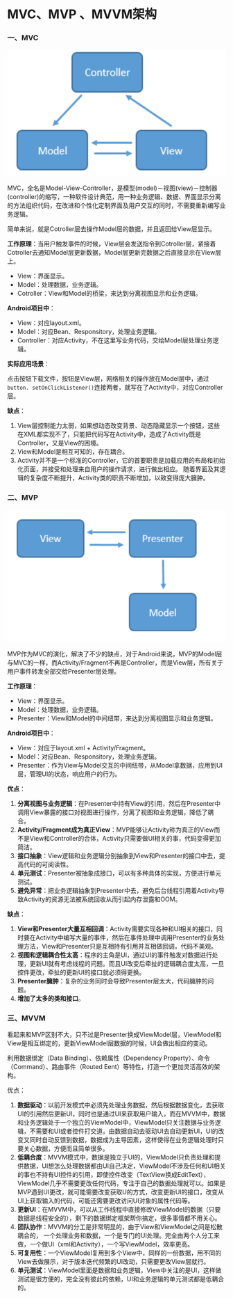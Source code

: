 # MVC、MVP 、MVVM架构

### 一、MVC

![MVC](..//assets//MVC.png)

MVC，全名是Model-View-Controller，是模型(model)－视图(view)－控制器(controller)的缩写，一种软件设计典范，用一种业务逻辑、数据、界面显示分离的方法组织代码，在改进和个性化定制界面及用户交互的同时，不需要重新编写业务逻辑。 

简单来说，就是Cotroller层去操作Model层的数据，并且返回给View层显示。

**工作原理**：当用户触发事件的时候，View层会发送指令到Cotroller层，紧接着Cotroller去通知Model层更新数据，Model层更新完数据之后直接显示在View层上。

- View：界面显示。
- Model：处理数据，业务逻辑。
- Cotroller：View和Model的桥梁，来达到分离视图显示和业务逻辑。

**Android项目中**：

- View：对应layout.xml。
- Model：对应Bean、Responsitory，处理业务逻辑。
- Controller：对应Activity，不在这里写业务代码，交给Model层处理业务逻辑。

**实际应用场景**：

点击按钮下载文件，按钮是View层，网络相关的操作放在Model层中，通过`button. setOnClickListener()`连接两者，就写在了Activity中，对应Controller层。

**缺点**：

1. View层控制能力太弱，如果想动态改变背景、动态隐藏显示一个按钮，这些在XML都实现不了，只能把代码写在Activity中，造成了Activity既是Controller，又是View的困境。
2. View和Model是相互可知的，存在耦合。
3. Activity并不是一个标准的Controller，它的首要职责是加载应用的布局和初始化页面，并接受和处理来自用户的操作请求，进行做出相应。 随着界面及其逻辑的复杂度不断提升，Activity类的职责不断增加，以致变得庞大臃肿。 

### 二、MVP

![MVP](..//assets//MVP.png)

MVP作为MVC的演化，解决了不少的缺点，对于Android来说，MVP的Model层与MVC的一样，而Activity/Fragment不再是Controller，而是View层，所有关于用户事件转发全部交给Presenter层处理。

**工作原理**：

- View：界面显示。
- Model：处理数据，业务逻辑。
- Presenter：View和Model的中间纽带，来达到分离视图显示和业务逻辑。

**Android项目中**：

- View：对应于layout.xml + Activity/Fragment。
- Model：对应Bean、Responsitory，处理业务逻辑。
- Presenter：作为View与Model交互的中间纽带，从Model拿数据，应用到UI层，管理UI的状态，响应用户的行为。

**优点**：

1. **分离视图与业务逻辑**：在Presenter中持有View的引用，然后在Presenter中调用View暴露的接口对视图进行操作，分离了视图和业务逻辑，降低了耦合。
2. **Activity/Fragment成为真正View**：MVP能够让Activity称为真正的View而不是View和Controller的合体，Activity只需要做UI相关的事，代码变得更加简洁。
3. **接口抽象**：View逻辑和业务逻辑分别抽象到View和Presenter的接口中去，提高代码的可阅读性。
4. **单元测试**：Presenter被抽象成接口，可以有多种具体的实现，方便进行单元测试。
5. **避免异常**：把业务逻辑抽象到Presenter中去，避免后台线程引用着Activity导致Activity的资源无法被系统回收从而引起内存泄露和OOM。

**缺点**：

1. **View和Presenter大量互相回调**：Activity需要实现各种和UI相关的接口，同时要在Activity中编写大量的事件，然后在事件处理中调用Presenter的业务处理方法，View和Presenter只是互相持有引用并互相做回调，代码不美观。
2. **视图和逻辑耦合性太高**：程序的主角是UI，通过UI的事件触发对数据进行处理，更新UI就有考虑线程的问题。而且UI改变后牵扯的逻辑耦合度太高，一旦控件更改，牵扯的更新UI的接口就必须得更换。
3. **Presenter臃肿**：复杂的业务同时会导致Presenter层太大，代码臃肿的问题。
4. **增加了太多的类和接口**。

### 三、MVVM

看起来和MVP区别不大，只不过是Presenter换成ViewModel层，ViewModel和View是相互绑定的，更新ViewModel层数据的时候，UI会做出相应的变动。

利用数据绑定（Data Binding）、依赖属性（Dependency Property）、命令（Command）、路由事件（Routed Eent）等特性，打造一个更加灵活高效的架构。

优点：

1. **数据驱动**：以前开发模式中必须先处理业务数据，然后根据数据变化，去获取UI的引用然后更新UI，同时也是通过UI来获取用户输入，而在MVVM中，数据和业务逻辑处于一个独立的ViewModel中，ViewModel只关注数据与业务逻辑，不需要和UI或者控件打交道。由数据自动去驱动UI去自动更新UI，UI的改变又同时自动反馈到数据，数据成为主导因素，这样使得在业务逻辑处理时只要关心数据，方便而且简单很多。
2. **低耦合度**：MVVM模式中，数据是独立于UI的，ViewModel只负责处理和提供数据，UI想怎么处理数据都由UI自己决定，ViewModel不涉及任何和UI相关的事也不持有UI控件的引用，即使控件改变（TextView换成EditText），ViewModel几乎不需要更改任何代码，专注于自己的数据处理就可以。如果是MVP遇到UI更改，就可能需要改变获取U的方式，改变更新UI的接口，改变从UI上获取输入的代码，可能还需要更改访问UI对象的属性代码等。
3. **更新UI**：在MVVM中，可以从工作线程中直接修改ViewModel的数据（只要数据是线程安全的），剩下的数据绑定框架帮你搞定，很多事情都不用关心。
4. **团队协作**：MVVM的分工是非常明显的，由于View和ViewModel之间是松散耦合的， 一个处理业务和数据，一个是专门的UI处理。完全由两个人分工来做，一个做UI（xml和Activity），一个写ViewModel，效率更高。
5. **可复用性**：一个ViewModel复用到多个View中，同样的一份数据，用不同的View去做展示，对于版本迭代频繁的UI改动，只需要更改View层就行。
6. **单元测试**：ViewModel里面是数据和业务逻辑，View中关注的是UI，这样做测试是很方便的，完全没有彼此的依赖，UI和业务逻辑的单元测试都是低耦合的。